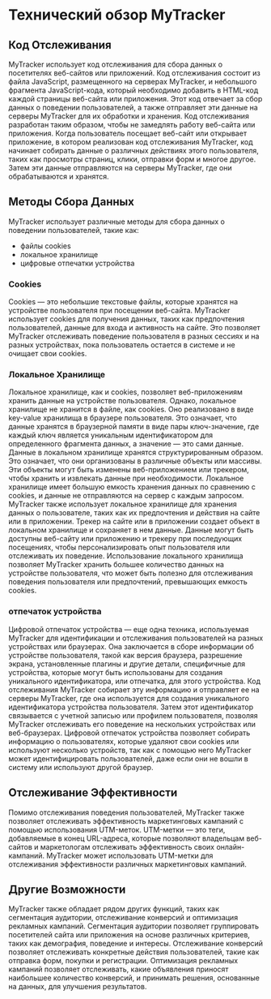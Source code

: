 # Технический обзор MyTracker

## Код Отслеживания

MyTracker использует код отслеживания для сбора данных о посетителях веб-сайтов или приложений. Код отслеживания состоит из файла JavaScript, размещенного 
на серверах MyTracker, и небольшого фрагмента JavaScript-кода, который необходимо добавить в HTML-код каждой страницы веб-сайта или приложения. Этот код отвечает за сбор 
данных о поведении пользователей, а также отправляет эти данные на серверы MyTracker для их обработки и хранения. Код отслеживания разработан таким образом, чтобы не 
замедлять работу веб-сайта или приложения. Когда пользователь посещает веб-сайт или открывает приложение, в котором реализован код отслеживания MyTracker, код начинает 
собирать данные о различных действиях этого пользователя, таких как просмотры страниц, клики, отправки форм и многое другое. Затем эти данные отправляются на серверы 
MyTracker, где они обрабатываются и хранятся.

## Методы Сбора Данных

MyTracker использует различные методы для сбора данных о поведении пользователей, такие как:
- файлы cookies
- локальное хранилище
- цифровые отпечатки устройства

### Cookies

Cookies — это небольшие текстовые файлы, которые хранятся на устройстве пользователя при посещении веб-сайта. MyTracker использует cookies для получения данных, таких 
как предпочтения пользователей, данные для входа и активность на сайте. Это позволяет MyTracker отслеживать поведение пользователя в разных сессиях и на разных 
устройствах, пока пользователь остается в системе и не очищает свои cookies.

### Локальное Хранилище

Локальное хранилище, как и cookies, позволяет веб-приложениям хранить данные на устройстве пользователя. Однако, локальное хранилище не хранится в файле, как cookies. 
Оно реализовано в виде key-value хранилища в браузере пользователя. Это означает, что данные хранятся в браузерной памяти в виде пары ключ-значение, 
где каждый ключ является уникальным идентификатором для определенного фрагмента данных, а значение — это сами данные. Данные в локальном хранилище хранятся 
структурированным образом. Это означает, что они организованы в различные объекты или массивы. Эти объекты могут быть изменены веб-приложением или трекером, чтобы 
хранить и извлекать данные при необходимости. Локальное хранилище имеет большую емкость хранения данных по сравнению с cookies, и данные не отправляются на сервер 
с каждым запросом. MyTracker также использует локальное хранилище для хранения данных о пользователе, таких как их предпочтения и действия на сайте или в приложении. 
Трекер на сайте или в приложении создает объект в локальном хранилище и сохраняет в нем данные. Данные могут быть доступны веб-сайту или приложению и трекеру при 
последующих посещениях, чтобы персонализировать опыт пользователя или отслеживать их поведение. Использование локального хранилища позволяет MyTracker хранить большее 
количество данных на устройстве пользователя, что может быть полезно для отслеживания поведения пользователя или предпочтений, превышающих емкость cookies. 

### отпечаток устройства

Цифровой отпечаток устройства — еще одна техника, используемая MyTracker для идентификации и отслеживания пользователей на разных устройствах или браузерах. 
Она заключается в сборе информации об устройстве пользователя, такой как версия браузера, разрешение экрана, установленные плагины и другие детали, специфичные 
для устройства, которые могут быть использованы для создания уникального идентификатора, или отпечатка, для этого устройства. Код отслеживания MyTracker собирает 
эту информацию и отправляет ее на серверы MyTracker, где она используется для создания уникального идентификатора устройства пользователя. Затем этот идентификатор 
связывается с учетной записью или профилем пользователя, позволяя MyTracker отслеживать его поведение на нескольких устройствах или веб-браузерах. Цифровой отпечаток 
устройства позволяет собирать информацию о пользователях, которые удаляют свои cookies или используют несколько устройств, так как с помощью него MyTracker может 
идентифицировать пользователей, даже если они не вошли в систему или используют другой браузер. 

## Отслеживание Эффективности

Помимо отслеживания поведения пользователей, MyTracker также позволяет отслеживать эффективность маркетинговых кампаний с помощью использования UTM-меток. 
UTM-метки — это теги, добавляемые в конец URL-адреса, которые позволяют владельцам веб-сайтов и маркетологам отслеживать эффективность своих онлайн-кампаний. 
MyTracker может использовать UTM-метки для отслеживания эффективности различных маркетинговых кампаний.

## Другие Возможности

MyTracker также обладает рядом других функций, таких как сегментация аудитории, отслеживание конверсий и оптимизация рекламных кампаний. Сегментация аудитории 
позволяет группировать посетителей сайта или приложения на основе различных критериев, таких как демография, поведение и интересы. Отслеживание конверсий позволяет
отслеживать конкретные действия пользователей, такие как отправка форм, покупки и регистрации. Оптимизация рекламных кампаний позволяет отслеживать, какие объявления 
приносят наибольшее количество конверсий, и принимать решения, основанные на данных, для улучшения результатов. 
